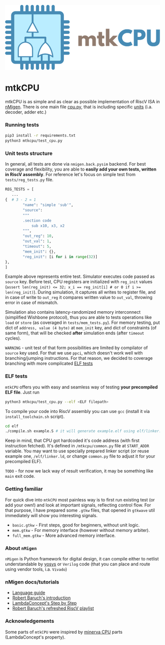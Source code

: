 
![Alt text](svg/logo.png?raw=true "mtkCPU logo")

# mtkCPU

mtkCPU is as simple and as clear as possible implementation of RiscV ISA in [nMigen](https://github.com/nmigen/nmigen). There is one main file [cpu.py](./mtkcpu/cpu.py), that is including specific [units](./mtkcpu/units) (i.a. decoder, adder etc.)


### Running tests

```sh
pip3 install -r requirements.txt
python3 mtkcpu/test_cpu.py
```

### Unit tests structure

In general, all tests are done via `nmigen.back.pysim` backend. For best coverage and flexibility, you are able to **easily add your own tests, written in RiscV assembly**. For reference let's focus on simple test from `tests/reg_tests.py` file.

```python
REG_TESTS = [
   ...
{  # 3 - 2 = 1
        "name": "simple 'sub'",
        "source": 
        """
        .section code
            sub x10, x3, x2
        """,
        "out_reg": 10,
        "out_val": 1,
        "timeout": 5,
        "mem_init": {},
        "reg_init": [i for i in range(32)]
},
]
```

Example above represents entire test. Simulator executes code passed as `source` key. Before test, CPU registers are initialized with `reg_init` values (`assert len(reg_init) <= 32; x_i == reg_init[i] # or 0 if i >= len(reg_init)`). During simulation, it captures all writes to register file, and in case of write to `out_reg` it compares written value to `out_val`, throwing error in case of mismatch.

Simulation also contains latency-randomized memory interconnect (simplified Wishbone protocol), thus you are able to tests operations like `load` or `store` (as coveraged in `tests/mem_tests.py`).
For memory testing, put dict of `address, value (4 byte)` at `mem_init` key, and dict of constraints (of same form), that will be checked **after** simulation ends (after `timeout` cycles).

`WARNING` - unit test of that form possibilities are limited by compilator of `source` key used. For that we use `ppci`, which doesn't work well with branching/jumping instructions. For that reason, we decided to coverage branching with more compilcated [ELF tests](#elf-tests) 

### ELF tests

`mtkCPU` offers you with easy and seamless way of testing **your precompiled ELF file**. Just run

```sh
python3 mtkcpu/test_cpu.py --elf <ELF filepath>
```

To compile your code into RiscV assembly you can use `gcc` (install it via `install_toolchain.sh` script).
```sh
cd elf
./compile.sh example.S # it will generate example.elf using elf/linker.ld linker script.
```

Keep in mind, that CPU got hardcoded it's code address (with first instruction fetched). It's defined in `/mtkcpu/common.py` file at `START_ADDR` variable. You may want to use specially prepared linker script (or reuse example one, `/elf/linker.ld`, or change `common.py` file to adjust it for your precompiled ELF). 

`TODO` - for now we lack way of result verification, it may be something like `main` exit code. 


### Getting familiar

For quick dive into `mtkCPU` most painless way is to first run existing test (or add your own!) and look at important signals, reflecting control flow. For that purpose, I have prepared some `.gtkw` files, that opened in `gtkwave` util immediately will show you interesting signals. 

* `basic.gtkw` - First steps, good for beginners, without unit logic.
* `mem.gtkw` - For memory interface (however without memory arbiter).
* `full_mem.gtkw` - More advanced memory interface.


### About `nMigen`

`nMigen` is Python framework for digital design, it can compile either to netlist understandable by [yosys](https://github.com/YosysHQ/yosys) or `Verilog` code (that you can place and route using vendor tools, i.a. `Vivado`)

### nMigen docs/tutorials

* [Language guide](https://nmigen.info/nmigen/latest/lang.html)
* [Robert Baruch's introduction](https://github.com/RobertBaruch/nmigen-tutorial)
* [LambdaConcept's Step by Step](http://blog.lambdaconcept.com/doku.php?id=nmigen:tutorial)
* [Robert Baruch's refreshed RiscV playlist](https://www.youtube.com/playlist?list=PLEeZWGE3PwbZTypHq00G-yEX8TEI95lw4)


### Acknowledgements

Some parts of `mtkCPU` were inspired by [minerva CPU](https://github.com/lambdaconcept/minerva) parts (LambdaConcept's property).